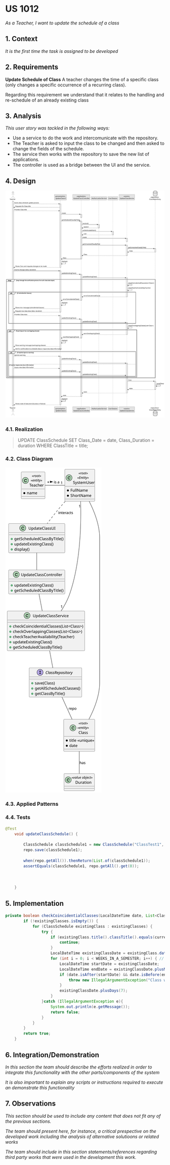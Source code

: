 # US 1012

*As a Teacher, I want to update the schedule of a class*

## 1. Context

*It is the first time the task is assigned to be developed*

## 2. Requirements

**Update Schedule of Class** A teacher changes the time of a specific class (only changes a specific occurrence of a recurring class).

Regarding this requirement we understand that it relates to the handling and re-schedule of an already existing class

## 3. Analysis

*This user story was tackled in the following ways:*

* Use a service to do the work and intercomunicate with the repository.
* The Teacher is asked to input the class to be changed and then asked to change the fields of the schedule.
* The service then works with the repository to save the new list of applications.
* The controller is used as a bridge between the UI and the service.

## 4. Design

![SD](SD.svg "US 1012 Sequence Diagram")

### 4.1. Realization

>UPDATE ClassSchedule
>SET Class_Date = date, Class_Duration = duration
>WHERE ClassTitle = title;

### 4.2. Class Diagram

![CD](CD.svg "US 1012 Class Diagram")

### 4.3. Applied Patterns

### 4.4. Tests

```java
@Test
    void updateClassSchedule() {

        ClassSchedule classSchedule1 = new ClassSchedule("ClassTest1", 90, LocalDateTime.now());
        repo.save(classSchedule1);

        when(repo.getAll()).thenReturn(List.of(classSchedule1));
        assertEquals(classSchedule1, repo.getAll().get(0));



    }
````

## 5. Implementation

```java
private boolean checkCoincidentialClasses(LocalDateTime date, List<ClassSchedule> existingClasses, String currentClassTitle){
        if (!existingClasses.isEmpty()) {
            for (ClassSchedule existingClass : existingClasses) {
                try {
                    if (existingClass.title().classTitle().equals(currentClassTitle)) {
                        continue;
                    }
                    LocalDateTime existingClassDate = existingClass.date();
                    for (int i = 0; i < WEEKS_IN_A_SEMESTER; i++) { // 16 amount of weeks in a semester
                        LocalDateTime startDate = existingClassDate;
                        LocalDateTime endDate = existingClassDate.plusMinutes(existingClass.duration());
                        if (date.isAfter(startDate) && date.isBefore(endDate) || date.isEqual(startDate) || date.isEqual(endDate)) {
                            throw new IllegalArgumentException("Class with this date already exists. Not saved!");
                        }
                        existingClassDate.plusDays(7);
                    }
                }catch (IllegalArgumentException e){
                    System.out.println(e.getMessage());
                    return false;
                }
            }
        }
        return true;
    }
```
## 6. Integration/Demonstration

*In this section the team should describe the efforts realized in order to integrate this functionality with the other parts/components of the system*

*It is also important to explain any scripts or instructions required to execute an demonstrate this functionality*

## 7. Observations

*This section should be used to include any content that does not fit any of the previous sections.*

*The team should present here, for instance, a critical prespective on the developed work including the analysis of alternative solutioons or related works*

*The team should include in this section statements/references regarding third party works that were used in the development this work.* 
